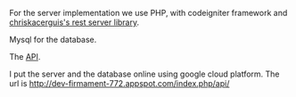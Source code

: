 For the server implementation we use PHP, with codeigniter framework and [chriskacerguis's rest server library](https://github.com/chriskacerguis/codeigniter-restserver).

Mysql for the database.

The [API](https://github.com/csc301-fall2014/Proj-Morning-Team10-repo/blob/master/Phase4/server/api.md).

I put the server and the database online using google cloud platform. The url is http://dev-firmament-772.appspot.com/index.php/api/